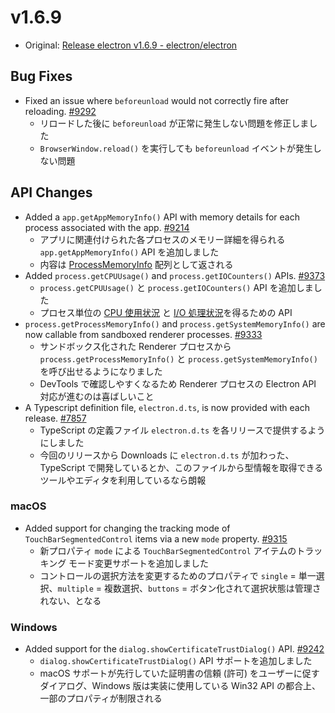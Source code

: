 # v1.6.9

* Original: [Release electron v1.6.9 - electron/electron](https://github.com/electron/electron/releases/tag/v1.6.9)

## Bug Fixes

* Fixed an issue where `beforeunload` would not correctly fire after reloading. [#9292](https://github.com/electron/electron/pull/9292)
  * リロードした後に `beforeunload` が正常に発生しない問題を修正しました
  * `BrowserWindow.reload()` を実行しても `beforeunload` イベントが発生しない問題

## API Changes

* Added a `app.getAppMemoryInfo()` API with memory details for each process associated with the app. [#9214](https://github.com/electron/electron/pull/9214)
  * アプリに関連付けられた各プロセスのメモリー詳細を得られる `app.getAppMemoryInfo()` API を追加しました
  * 内容は [ProcessMemoryInfo](https://github.com/electron/electron/blob/master/docs/api/structures/process-memory-info.md) 配列として返される
* Added `process.getCPUUsage()` and `process.getIOCounters()` APIs. [#9373](https://github.com/electron/electron/pull/9373)
  * `process.getCPUUsage()` と `process.getIOCounters()` API を追加しました
  * プロセス単位の [CPU 使用状況](https://github.com/electron/electron/blob/master/docs/api/structures/cpu-usage.md) と [I/O 処理状況](https://github.com/electron/electron/blob/master/docs/api/structures/io-counters.md)を得るための API
* `process.getProcessMemoryInfo()` and `process.getSystemMemoryInfo()` are now callable from sandboxed renderer processes. [#9333](https://github.com/electron/electron/pull/9333)
  * サンドボックス化された Renderer プロセスから `process.getProcessMemoryInfo()` と `process.getSystemMemoryInfo()` を呼び出せるようになりました
  * DevTools で確認しやすくなるため Renderer プロセスの Electron API 対応が進むのは喜ばしいこと
* A Typescript definition file, `electron.d.ts`, is now provided with each release. [#7857](https://github.com/electron/electron/pull/7857)
  * TypeScript の定義ファイル `electron.d.ts` を各リリースで提供するようにしました
  * 今回のリリースから Downloads に `electron.d.ts` が加わった、TypeScript で開発しているとか、このファイルから型情報を取得できるツールやエディタを利用しているなら朗報

### macOS

* Added support for changing the tracking mode of `TouchBarSegmentedControl` items via a new `mode` property. [#9315](https://github.com/electron/electron/pull/9315)
  * 新プロパティ `mode` による `TouchBarSegmentedControl` アイテムのトラッキング モード変更サポートを追加しました  
  * コントロールの選択方法を変更するためのプロパティで `single` = 単一選択、`multiple` = 複数選択、`buttons` = ボタン化されて選択状態は管理されない、となる

### Windows

* Added support for the `dialog.showCertificateTrustDialog()` API. [#9242](https://github.com/electron/electron/pull/9242)
  * `dialog.showCertificateTrustDialog()` API サポートを追加しました
  * macOS サポートが先行していた証明書の信頼 (許可) をユーザーに促すダイアログ、Windows 版は実装に使用している Win32 API の都合上、一部のプロパティが制限される
